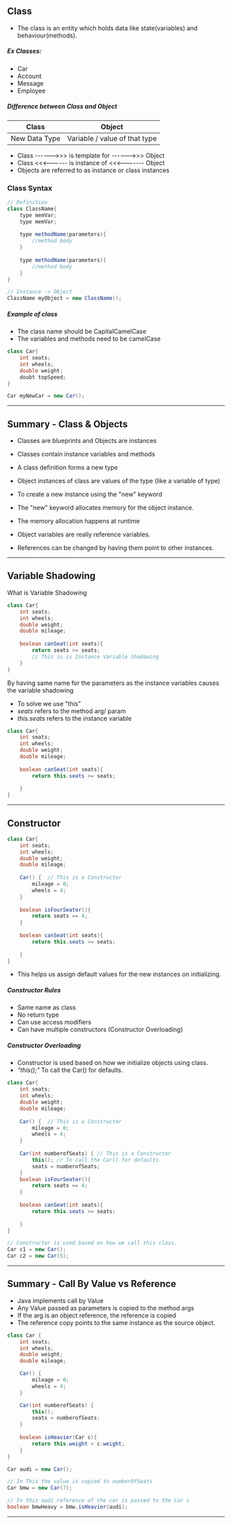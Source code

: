 
## Class

- The class is an entity which holds data like state(variables) and behaviour(methods).

##### Ex Classes:

- Car
- Account
- Message
- Employee

##### Difference between Class and Object

| Class         | Object                        |
|---------------|-------------------------------|
| New Data Type | Variable / value of that type |

-  Class ------>>> is template for ------>>> Object
-  Class <<<------ is instance of <<<-------  Object
- Objects are referred to as instance or class instances


### Class Syntax

```java
// Definition
class ClassName{
    type memVar;
    type memVar;
    
    type methodName(parameters){
        //method body
    }
    
    type methodName(parameters){
        //method body
    }
}

// Instance -> Object
ClassName myObject = new ClassName();
```

##### Example of class

- The class name should be CapitalCamelCase
- The variables and methods need to be camelCase

```java
class Car{
    int seats;
    int wheels;
    double weight;
    doubt topSpeed;
}

Car myNewCar = new Car();
```
_______
## Summary - Class & Objects

- Classes are blueprints and Objects are instances
- Classes contain instance variables and methods
- A class definition forms a new type
- Object instances of class are values of the type (like a variable of type)
 

- To create a new instance using the "new" keyword
- The "new" keyword allocates memory for the object instance.
- The memory allocation happens at runtime
- Object variables are really reference variables.
- References can be changed by having them point to other instances.
_______


## Variable Shadowing

What is Variable Shadowing

```java
class Car{
    int seats;
    int wheels;
    double weight;
    double mileage;
    
    boolean canSeat(int seats){
        return seats >= seats;  
        // This is is Instance Variable Shadowing
    }
}
```
By having same name for the parameters as the instance variables causes the variable shadowing

- To solve we use "this"
- _seats_ refers to the method arg/ param
- _this.seats_ refers to the instance variable
```java
class Car{
    int seats;
    int wheels;
    double weight;
    double mileage;
    
    boolean canSeat(int seats){
        return this.seats >= seats;  
        
    }
}
```
_________


## Constructor

```java
class Car{
    int seats;
    int wheels;
    double weight;
    double mileage;
    
    Car() {  // This is a Constructor
        mileage = 0;
        wheels = 4;
    }
    
    boolean isFourSeater(){
        return seats == 4;
    }
    
    boolean canSeat(int seats){
        return this.seats >= seats;  
        
    }
}
```
- This helps us assign default values for the new instances on initializing.

##### Constructor Rules

- Same name as class
- No return type
- Can use access modifiers
- Can have multiple constructors (Constructor Overloading)

##### Constructor Overloading

- Constructor is used based on how we initialize objects using class.
- _"this();"_ To call the Car() for defaults.

```java
class Car{
    int seats;
    int wheels;
    double weight;
    double mileage;
    
    Car() {  // This is a Constructor
        mileage = 0;
        wheels = 4;
    }
    
    Car(int numberofSeats) { // This is a Constructor
        this(); // To call the Car() for defaults.
        seats = numberofSeats;
    }
    boolean isFourSeater(){
        return seats == 4;
    }
    
    boolean canSeat(int seats){
        return this.seats >= seats;  
        
    }
}

// Constructor is used based on how we call this class.
Car c1 = new Car(); 
Car c2 = new Car(5);
```

_______


## Summary - Call By Value vs Reference

- Java implements call by Value
- Any Value passed as parameters is copied to the method args
- If the arg is an object reference, the reference is copied
- The reference copy points to the same instance as the source object.

```java
class Car {
    int seats;
    int wheels;
    double weight;
    double mileage;

    Car() {  
        mileage = 0;
        wheels = 4;
    }

    Car(int numberofSeats) { 
        this(); 
        seats = numberofSeats;
    }
    
    boolean isHeavier(Car c){
        return this.weight > c.weight;
    }
}

Car audi = new Car();

// In This the value is copied to numberOfSeats
Car bmw = new Car(7); 

// In this audi reference of the car is passed to the Car c
boolean bmwHeavy = bmw.isHeavier(audi);
```

______










